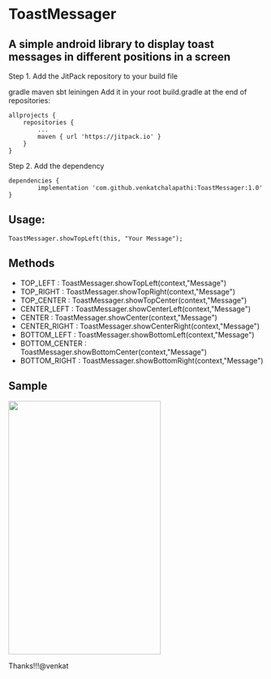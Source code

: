# ToastMessager
## A simple android library to display toast messages in different positions in a screen

Step 1. Add the JitPack repository to your build file

gradle
maven
sbt
leiningen
Add it in your root build.gradle at the end of repositories:

	allprojects {
		repositories {
			...
			maven { url 'https://jitpack.io' }
		}
	}
Step 2. Add the dependency

	dependencies {
	        implementation 'com.github.venkatchalapathi:ToastMessager:1.0'
	}
## Usage:

	ToastMessager.showTopLeft(this, "Your Message");

## Methods

- TOP_LEFT : ToastMessager.showTopLeft(context,"Message")
- TOP_RIGHT : ToastMessager.showTopRight(context,"Message")
- TOP_CENTER : ToastMessager.showTopCenter(context,"Message")
- CENTER_LEFT : ToastMessager.showCenterLeft(context,"Message")
- CENTER : ToastMessager.showCenter(context,"Message")
- CENTER_RIGHT : ToastMessager.showCenterRight(context,"Message")
- BOTTOM_LEFT : ToastMessager.showBottomLeft(context,"Message")
- BOTTOM_CENTER : ToastMessager.showBottomCenter(context,"Message")
- BOTTOM_RIGHT : ToastMessager.showBottomRight(context,"Message")

## Sample
<img src="https://github.com/venkatchalapathi/ToastMessager/blob/master/taps-recording.gif" width="300" height="500" />




Thanks!!!@venkat
